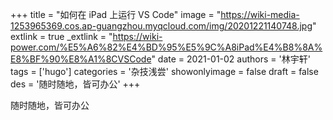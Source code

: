 +++
title = "如何在 iPad 上运行 VS Code"
image = "https://wiki-media-1253965369.cos.ap-guangzhou.myqcloud.com/img/20201221140748.jpg"
extlink = true
_extlink = "https://wiki-power.com/%E5%A6%82%E4%BD%95%E5%9C%A8iPad%E4%B8%8A%E8%BF%90%E8%A1%8CVSCode"
date = 2021-01-02
authors = '林宇轩'
tags = ['hugo']
categories = '杂技浅尝'
showonlyimage = false
draft = false
des = '随时随地，皆可办公'
+++

随时随地，皆可办公

